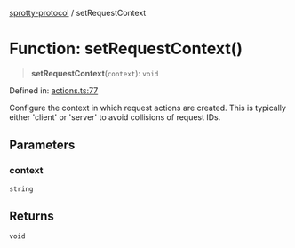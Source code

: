 
[sprotty-protocol](../globals) / setRequestContext

# Function: setRequestContext()

> **setRequestContext**(`context`): `void`

Defined in: [actions.ts:77](https://github.com/eclipse-sprotty/sprotty/blob/f9b2433481cc27a1ac0c92d525a92039ae7f6c76/packages/sprotty-protocol/src/actions.ts#L77)

Configure the context in which request actions are created. This is typically either
'client' or 'server' to avoid collisions of request IDs.

## Parameters

### context

`string`

## Returns

`void`
